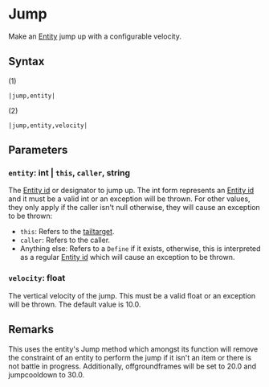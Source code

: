 # Jump

Make an [Entity](../../../Data%20format/Entity.md) jump up with a configurable velocity.

## Syntax

(1)

````
|jump,entity|
````

(2)

````
|jump,entity,velocity|
````

## Parameters

### `entity`: int | `this`, `caller`, string

The [Entity id](../Entity%20id.md) or designator to jump up. The int form represents an [Entity id](../Entity%20id.md) and it must be a valid int or an exception will be thrown. For other values, they only apply if the caller isn't null otherwise, they will cause an exception to be thrown:

* `this`: Refers to the [tailtarget](../../Notable%20local%20variable/tailtarget.md).
* `caller`: Refers to the caller.
* Anything else: Refers to a `Define` if it exists, otherwise, this is interpreted as a regular [Entity id](../Entity%20id.md) which will cause an exception to be thrown.

### `velocity`: float

The vertical velocity of the jump. This must be a valid float or an exception will be thrown. The default value is 10.0.

## Remarks

This uses the entity's Jump method which amongst its function will remove the constraint of an entity to perform the jump if it isn't an item or there is not battle in progress. Additionally, offgroundframes will be set to 20.0 and jumpcooldown to 30.0.
